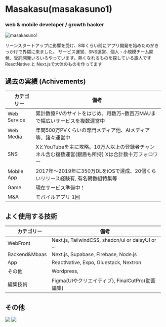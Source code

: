 # Masakasu(masakasuno1)
<h3>web & mobile developer / growth hacker</h3>
<p align="left"> <img src="https://komarev.com/ghpvc/?username=masakasuno1&label=Profile%20views&color=0e75b6&style=flat" alt="masakasuno1" /> </p>
リーンスタートアップに影響を受け、8年くらい前にアプリ開発を始めたのがきっかけで界隈に来ました。
サービス運営、SNS運営、個人・小規模チーム開発、受託開発いろいろやっています。熱くなれるものを探している旅人です
ReactNative と Next.jsで大体のものを作ってます


## 過去の実績 (Achivements)
|　カテゴリー|備考|
| -------------- | ------------------------------------------------------- |
| Web Service | 累計数億PVのサイトをはじめ、月数万~数百万MAUまで幅広いサービスを複数運営中 |
| Web Media | 年間500万PVくらいの専門メディア他、AIメディア等、諸々運営中 |
| SNS | XとYouTubeを主に攻略。10万人以上の登録者チャンネル含む複数運営(銀盾も所持) Xは合計数十万フォロワー |
| Mobile App | 2017年〜2019年に350万DLをiOSで達成、20個くらいリリース経験有, 有名朝番組特集等 |
| Game | 現在サービス準備中！ |
| M&A | モバイルアプリ 1回 |


## よく使用する技術
|　カテゴリー|備考|
| -------------- | ------------------------------------------------------- |
| WebFront | Next.js, TailwindCSS, shadcn/ui or daisyUI or ...   |
| Backend&Mbaas | Next.js, Supabase, Firebase, Node.js |
| App | ReactNative, Expo, Gluestack, Nextron |
| その他 | Wordpress,  |
| 編集技術 | Figma(UIやクリエイティブ), FinalCutPro(動画編集) |

## その他
![](http://github-profile-summary-cards.vercel.app/api/cards/profile-details?username=MASAKASUNO1&theme=gruvbox)
![](http://github-profile-summary-cards.vercel.app/api/cards/productive-time?username=MASAKASUNO1&theme=gruvbox&utcOffset=9)
